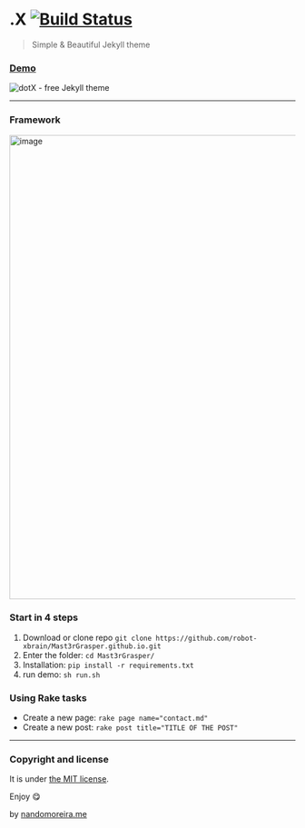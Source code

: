 # .X [![Build Status](https://travis-ci.org/nandomoreirame/dotX.svg?branch=master)](https://travis-ci.org/nandomoreirame/dotX)

> Simple & Beautiful Jekyll theme



### [Demo](https://nandomoreirame.github.io/dotX/)

![dotX - free Jekyll theme](/screenshot.png)

---
### Framework

<img width="818" alt="image" src="https://github.com/user-attachments/assets/d730795a-aae8-4db1-a7e0-b95b1834aaef">



### Start in 4 steps

1. Download or clone repo `git clone https://github.com/robot-xbrain/Mast3rGrasper.github.io.git`
2. Enter the folder: `cd Mast3rGrasper/`
3. Installation: `pip install -r requirements.txt`
4. run demo: `sh run.sh`



### Using Rake tasks

* Create a new page: `rake page name="contact.md"`
* Create a new post: `rake post title="TITLE OF THE POST"`

---

### Copyright and license

It is under [the MIT license](/LICENSE).

Enjoy :yum:

by [nandomoreira.me](https://nandomoreira.me)
